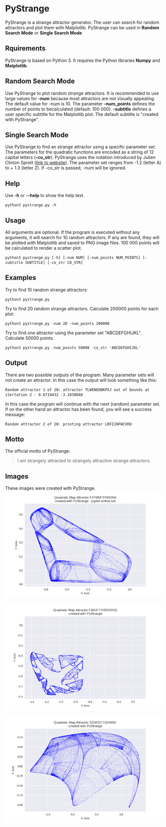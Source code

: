 # PyStrange
PyStrange is a strange attractor generator. The user can search for random attractors and plot them with Matplotlib. PyStrange can be used in **Random Search Mode** or **Single Search Mode**
## Rquirements
PyStrange is based on Python 3. It requires the Python libraries **Numpy** and **Matplotlib**.
## Random Search Mode
Use PyStrange to plot random strange attractors. It is recommended to use large values for **-num** because most attractors are not visually appealing. The default value for -num is 10. The parameter **-num_points** defines the number of points to becalculated (default: 100 000). **-subtitle** defines a user specific subtitle for the Matplotlib plot. The default subtitle is "created with PyStrange".
## Single Search Mode
Use PyStrange to find an strange attractor using a specific parameter set. The parameters for the quadratic functions are encoded as a string of 12 capital letters (**-co_str**). PyStrange uses the notation introduced by Julien Clinton Sprott ([link to website](http://sprott.physics.wisc.edu/sprott.htm)). The parameter set ranges from -1.2 (letter A) to + 1.3 (letter Z). If -co_str is passed, -num will be ignored.
## Help
Use **-h** or **--help** to show the help text.
```
python3 pystrange.py -h
```
## Usage
All arguments are optional. If the program is executed without any arguments, it will search for 10 random attractors. If any are found, they will be plotted with Matplotlib and saved to PNG image files. 100 000 points will be calculated to render a scatter plot. 
```
python3 pystrange.py [-h] [-num NUM] [-num_points NUM_POINTS] [-subtitle SUBTITLE] [-co_str CO_STR]
```
## Examples
Try to find 10 random strange attractors:
```
python3 pystrange.py
```
Try to find 20 random strange attractors. Calculate 200000 points for each plot:
```
python3 pystrange.py -num 20 -num_points 200000
```
Try to find one attractor using the parameter set "ABCDEFGHIJKL". Calculate 50000 points.
```
python3 pystrange.py -num_points 50000 -co_str 'ABCDEFGHIJKL'
```
## Output
There are two possible outputs of the program. Many parameter sets will not create an attractor. In this case the output will look something like this:
```
Random attractor 1 of 20: attractor TLWENEDBKPXJ out of bounds at itertation 2 - 0.8719432 -3.1838048
```
In this case the program will continue with the next (random) parameter set. 
If on the other hand an attractor has been found, you will see a success message:
```
Random attractor 2 of 20: printing attractor LRFZJHFWCXRO
```
## Motto
The official motto of PyStrange:
>I am strangely attracted to strangely attractive strange attractors.
## Images
These images were created with PyStrange.
![alt text](https://github.com/jupiter-online/PyStrange/blob/master/images/Quadratic%20Map%20Attractor%20FXYBMTPHKDBA.png "Quadratic Map Attractor FXYBMTPHKDBA")

![alt text](https://github.com/jupiter-online/PyStrange/blob/master/images/Quadratic%20Map%20Attractor%20EWUFTYHDGDOQ.png "Quadratic Map Attractor EWUFTYHDGDOQ")

![alt text](https://github.com/jupiter-online/PyStrange/blob/master/images/Quadratic%20Map%20Attractor%20SJDRDCTQGMSE.png "Quadratic Map Attractor SJDRDCTQGMSE")

